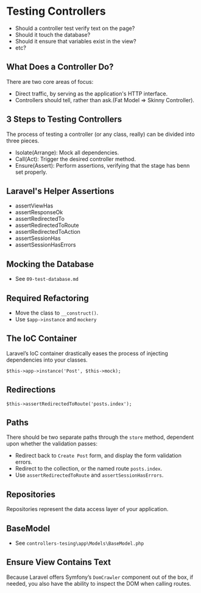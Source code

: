 # Testing Controllers
* Should a controller test verify text on the page?
* Should it touch the database?
* Should it ensure that variables exist in the view?
* etc?

## What Does a Controller Do?
There are two core areas of focus:
* Direct traffic, by serving as the application's HTTP interface.
* Controllers should tell, rather than ask.(Fat Model => Skinny Controller).

## 3 Steps to Testing Controllers
The process of testing a controller (or any class, really) can be divided into three pieces.
* Isolate(Arrange): Mock all dependencies.
* Call(Act): Trigger the desired controller method.
* Ensure(Assert): Perform assertions, verifying that the stage has benn set properly.

## Laravel's Helper Assertions
* assertViewHas
* assertResponseOk
* assertRedirectedTo
* assertRedirectedToRoute
* assertRedirectedToAction
* assertSessionHas
* assertSessionHasErrors

## Mocking the Database
* See `09-test-database.md`

## Required Refactoring
* Move the class to `__construct()`.
* Use `$app->instance` and `mockery`

## The IoC Container
Laravel’s IoC container drastically eases the process of injecting dependencies into your classes.

```
$this->app->instance('Post', $this->mock);
```

## Redirections
```
$this->assertRedirectedToRoute('posts.index');
```

## Paths
There should be two separate paths through the `store` method, dependent upon whether the validation passes:
* Redirect back to `Create Post` form, and display the form validation errors.
* Redirect to the collection, or the named route `posts.index`.
* Use `assertRedirectedToRoute` and `assertSessionHasErrors`.

## Repositories
Repositories represent the data access layer of your application.

## BaseModel
* See `controllers-tesing\app\Models\BaseModel.php`

## Ensure View Contains Text
Because Laravel offers Symfony’s `DomCrawler` component out of the box, if needed, you also have the ability to inspect the DOM when calling routes.

